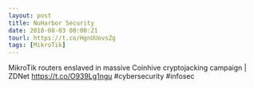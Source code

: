 ```yaml
---
layout: post
title: NuHarbor Security
date: 2018-08-03 00:00:21
tourl: https://t.co/HgnUUovsZg
tags: [MikroTik]
---
```

MikroTik routers enslaved in massive Coinhive cryptojacking campaign | ZDNet https://t.co/O939Lg1ngu #cybersecurity #infosec
